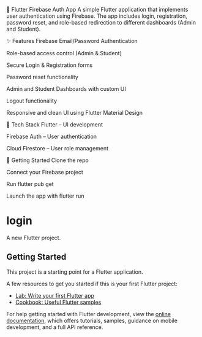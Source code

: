 🔐 Flutter Firebase Auth App
A simple Flutter application that implements user authentication using Firebase. The app includes login, registration, password reset, and role-based redirection to different dashboards (Admin and Student).

✨ Features
Firebase Email/Password Authentication

Role-based access control (Admin & Student)

Secure Login & Registration forms

Password reset functionality

Admin and Student Dashboards with custom UI

Logout functionality

Responsive and clean UI using Flutter Material Design

📁 Tech Stack
Flutter – UI development

Firebase Auth – User authentication

Cloud Firestore – User role management

🚀 Getting Started
Clone the repo

Connect your Firebase project

Run flutter pub get

Launch the app with flutter run



# login

A new Flutter project.

## Getting Started




This project is a starting point for a Flutter application.

A few resources to get you started if this is your first Flutter project:

- [Lab: Write your first Flutter app](https://docs.flutter.dev/get-started/codelab)
- [Cookbook: Useful Flutter samples](https://docs.flutter.dev/cookbook)

For help getting started with Flutter development, view the
[online documentation](https://docs.flutter.dev/), which offers tutorials,
samples, guidance on mobile development, and a full API reference.

